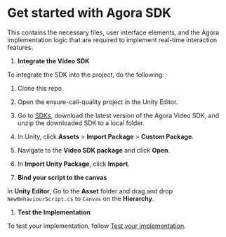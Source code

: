 # Get started with Agora SDK

This contains the necessary files, user interface elements, and the Agora implementation logic that are required to implement real-time interaction features.

1. **Integrate the Video SDK**

To integrate the SDK into the project, do the following:

1. Clone this repo.
1. Open the ensure-call-quality project in the Unity Editor.
1. Go to [SDKs](https://docs.agora.io/en/sdks?platform=unity), download the latest version of the Agora Video SDK, and unzip the downloaded SDK to a local folder.
1. In Unity, click **Assets** > **Import Package** > **Custom Package**.
1. Navigate to the **Video SDK package** and click **Open**.
1. In **Import Unity Package**, click **Import**.


1. **Bind your script to the canvas**

In **Unity Editor**, Go to the **Asset** folder and drag and drop `NewBehaviourScript.cs` to `Canvas` on the **Hierarchy**.

1. **Test the Implementation**

To test your implementation, follow [Test your implementation](https://docs.agora.io/en/video-calling/get-started/get-started-sdk?platform=unity#test-your-implementation).